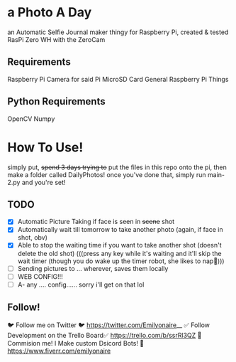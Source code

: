 # a Photo A Day
an Automatic Selfie Journal maker thingy for Raspberry Pi, created & tested RasPi Zero WH with the ZeroCam

## Requirements
Raspberry Pi
Camera for said Pi
MicroSD Card
General Raspberry Pi Things

## Python Requirements
OpenCV
Numpy

# How To Use!
simply put, ~~spend 3 days trying to~~ put the files in this repo onto the pi, then make a folder called DailyPhotos! once you've done that, simply run main-2.py and you're set!

## TODO
- [X] Automatic Picture Taking if face is seen in ~~scene~~ shot
- [X] Automatically wait till tomorrow to take another photo (again, if face in shot, obv)
- [X] Able to stop the waiting time if you want to take another shot (doesn't delete the old shot) (((press any key while it's waiting and it'll skip the wait timer (though you do wake up the timer robot, she likes to nap🤖)))
- [ ] Sending pictures to ... wherever, saves them locally
- [ ] WEB CONFIG!!!
- [ ] A- any .... config...... sorry i'll get on that lol

## Follow!
🐦 Follow me on Twitter 🐦 https://twitter.com/Emilyonaire__
✅ Follow Development on the Trello Board✅ https://trello.com/b/ssrRl3QZ
💸 Commision me! I Make custom Dsicord Bots! 💸 https://www.fiverr.com/emilyonaire

